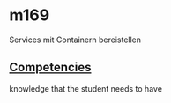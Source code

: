 # m169
Services mit Containern bereistellen

## [Competencies](/competencies/README.md)
knowledge that the student needs to have
